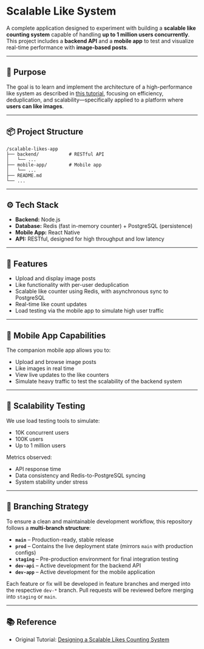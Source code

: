 # Scalable Like System

A complete application designed to experiment with building a **scalable like counting system** capable of handling **up to 1 million users concurrently**. This project includes a **backend API** and a **mobile app** to test and visualize real-time performance with **image-based posts**.

---

## 🧠 Purpose

The goal is to learn and implement the architecture of a high-performance like system as described in [this tutorial](https://blog.algomaster.io/p/designing-a-scalable-likes-counting-system), focusing on efficiency, deduplication, and scalability—specifically applied to a platform where **users can like images**.

---

## 📦 Project Structure

```
/scalable-likes-app
├── backend/           # RESTful API 
│   └── ...
├── mobile-app/        # Mobile app 
│   └── ...
├── README.md
└── ...
```

---

## ⚙️ Tech Stack

* **Backend:** Node.js
* **Database:** Redis (fast in-memory counter) + PostgreSQL (persistence)
* **Mobile App:** React Native
* **API:** RESTful, designed for high throughput and low latency

---

## 🚀 Features

* Upload and display image posts
* Like functionality with per-user deduplication
* Scalable like counter using Redis, with asynchronous sync to PostgreSQL
* Real-time like count updates
* Load testing via the mobile app to simulate high user traffic

---

## 📲 Mobile App Capabilities

The companion mobile app allows you to:

* Upload and browse image posts
* Like images in real time
* View live updates to the like counters
* Simulate heavy traffic to test the scalability of the backend system

---

## 🧪 Scalability Testing

We use load testing tools to simulate:

* 10K concurrent users
* 100K users
* Up to 1 million users

Metrics observed:

* API response time
* Data consistency and Redis-to-PostgreSQL syncing
* System stability under stress

---

## 🔀 Branching Strategy

To ensure a clean and maintainable development workflow, this repository follows a **multi-branch structure**:

* **`main`** – Production-ready, stable release
* **`prod`** – Contains the live deployment state (mirrors `main` with production configs)
* **`staging`** – Pre-production environment for final integration testing
* **`dev-api`** – Active development for the backend API
* **`dev-app`** – Active development for the mobile application

Each feature or fix will be developed in feature branches and merged into the respective `dev-*` branch. Pull requests will be reviewed before merging into `staging` or `main`.

---

## 📚 Reference

* Original Tutorial: [Designing a Scalable Likes Counting System](https://blog.algomaster.io/p/designing-a-scalable-likes-counting-system)
